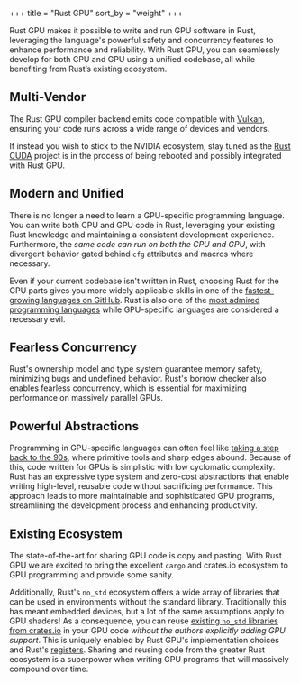 +++
title = "Rust GPU"
sort_by = "weight"
+++

Rust GPU makes it possible to write and run GPU software in Rust, leveraging the
language's powerful safety and concurrency features to enhance performance and
reliability. With Rust GPU, you can seamlessly develop for both CPU and GPU using a
unified codebase, all while benefiting from Rust’s existing ecosystem.

## Multi-Vendor

The Rust GPU compiler backend emits code compatible with
[Vulkan](https://www.vulkan.org), ensuring your code runs across a wide range of devices
and vendors.

If instead you wish to stick to the NVIDIA ecosystem, stay tuned as the [Rust
CUDA](https://github.com/rust-gpu/rust-cuda) project is in the process of being rebooted
and possibly integrated with Rust GPU.

## Modern and Unified

There is no longer a need to learn a GPU-specific programming language. You can write
both CPU and GPU code in Rust, leveraging your existing Rust knowledge and maintaining a
consistent development experience. Furthermore, the _same code can run on both the CPU
and GPU_, with divergent behavior gated behind `cfg` attributes and macros where
necessary.

Even if your current codebase isn't written in Rust, choosing Rust for the GPU parts
gives you more widely applicable skills in one of the [fastest-growing languages on
GitHub](https://octoverse.github.com/2022/top-programming-languages). Rust is also one
of the [most admired programming
languages](https://github.blog/developer-skills/programming-languages-and-frameworks/why-rust-is-the-most-admired-language-among-developers/)
while GPU-specific languages are considered a necessary evil.

## Fearless Concurrency

Rust's ownership model and type system guarantee memory
safety, minimizing bugs and undefined behavior. Rust's borrow checker also enables
fearless concurrency, which is essential for maximizing performance on massively
parallel GPUs.

## Powerful Abstractions

Programming in GPU-specific languages can often feel like [taking a step back to the
90s](https://xol.io/blah/death-to-shading-languages/), where primitive tools and sharp
edges abound. Because of this, code written for GPUs is simplistic with low cyclomatic
complexity. Rust has an expressive type system and zero-cost abstractions that enable
writing high-level, reusable code without sacrificing performance. This approach leads
to more maintainable and sophisticated GPU programs, streamlining the development
process and enhancing productivity.

## Existing Ecosystem

The state-of-the-art for sharing GPU code is copy
and pasting. With Rust GPU we are excited to bring the excellent `cargo` and
crates.io ecosystem to GPU programming and provide some sanity.

Additionally, Rust's `no_std` ecosystem offers a wide array of libraries that can be
used in environments without the standard library. Traditionally this has meant
embedded devices, but a lot of the same assumptions apply to GPU shaders! As a
consequence, you can reuse [existing `no_std` libraries from
crates.io](https://crates.io/categories/no-std::no-alloc) in your GPU code _without
the authors explicitly adding GPU support_. This is uniquely enabled by Rust GPU's
implementation choices and Rust's
[registers](https://without.boats/blog/the-registers-of-rust/). Sharing and reusing
code from the greater Rust ecosystem is a superpower when writing GPU programs that
will massively compound over time.


